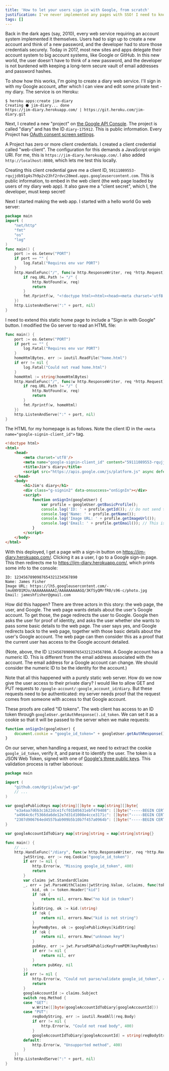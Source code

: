 ```yaml
---
title: 'How to let your users sign in with Google, from scratch'
justification: I've never implemented any pages with SSO! I need to know how it works.
tags: []
---
```


Back in the dark ages (say, 2010),
every web service requiring an account system implemented it themselves.
Users had to sign up to create a new account and think of a new password,
and the developer had to store those credentials securely.
Today in 2017,
most new sites and apps delegate their account system to big account systems,
like Google or GitHub.
In this new world,
the user doesn't have to think of a new password,
and the developer is not burdened with
keeping a long-term secure vault of email addresses and password hashes.

To show how this works, I'm going to create a diary web service.
I'll sign in with my Google account,
after which I can view and edit some private text - my diary.
The service is on Heroku:

```console
$ heroku apps:create jim-diary
Creating ⬢ jim-diary... done
https://jim-diary.herokuapp.com/ | https://git.heroku.com/jim-diary.git
```

Next, I created a new "project" on [the Google API Console](https://console.developers.google.com/).
The project is called "diary" and has the ID `diary-175912`.
This is public information.
Every Project has [OAuth consent screen settings](https://console.developers.google.com/apis/credentials/consent).

A Project has zero or more client credentials.
I created a client credential called "web-client".
The configuration for this demands a JavaScript origin URI.
For me, this is `https://jim-diary.herokuapp.com/`.
I also added `http://localhost:8080`,
which lets me test this locally.

Creating this client credential gave me a client ID,
`59111089553-rqujjdb91g4s7h9p2v23hf2rdvc28med.apps.googleusercontent.com`.
This is public information, to embed in the web client
(the web page loaded by users of my diary web app).
It also gave me a "client secret", which I, the developer, must keep secret!

Next I started making the web app.
I started with a hello world Go web server:

```go
package main
import (
	"net/http"
	"fmt"
	"os"
	"log"
)
func main() {
	port := os.Getenv("PORT")
	if port == "" {
		log.Fatal("Requires env var PORT")
	}
	http.HandleFunc("/", func(w http.ResponseWriter, req *http.Request) {
		if req.URL.Path != "/" {
			http.NotFound(w, req)
			return
		}
		fmt.Fprintf(w, "<!doctype html><html><head><meta charset='utf8'/></head><body><h1>Jim's diary</h1></body></html>")
	})
	http.ListenAndServe(":" + port, nil)
}
```

I need to extend this static home page to include a "Sign in with Google" button.
I modified the Go server to read an HTML file:

```go
func main() {
	port := os.Getenv("PORT")
	if port == "" {
		log.Fatal("Requires env var PORT")
	}
	homeHtmlBytes, err := ioutil.ReadFile("home.html")
	if err != nil {
		log.Fatal("Could not read home.html")
	}
	homeHtml := string(homeHtmlBytes)
	http.HandleFunc("/", func(w http.ResponseWriter, req *http.Request) {
		if req.URL.Path != "/" {
			http.NotFound(w, req)
			return
		}
		fmt.Fprintf(w, homeHtml)
	})
	http.ListenAndServe(":" + port, nil)
}
```

The HTML for my homepage is as follows.
Note the client ID in the `<meta name="google-signin-client_id">` tag.

```html
<!doctype html>
<html>
	<head>
		<meta charset='utf8'/>
		<meta name="google-signin-client_id" content="59111089553-rqujjdb91g4s7h9p2v23hf2rdvc28med.apps.googleusercontent.com"/>
		<title>Jim's diary</title>
		<script src="https://apis.google.com/js/platform.js" async defer></script>
	</head>
	<body>
		<h1>Jim's diary</h1>
		<div class="g-signin2" data-onsuccess="onSignIn"></div>
		<script>
			function onSignIn(googleUser) {
				var profile = googleUser.getBasicProfile();
				console.log('ID: ' + profile.getId()); // Do not send to your backend! Use an ID token instead.
				console.log('Name: ' + profile.getName());
				console.log('Image URL: ' + profile.getImageUrl());
				console.log('Email: ' + profile.getEmail()); // This is null if the 'email' scope is not present.
			}
		</script>
	</body>
</html>
```

With this deployed, I get a page with a sign-in button on https://jim-diary.herokuapp.com/.
Clicking it as a user, I go to a Google sign-in page.
This then redirects me to https://jim-diary.herokuapp.com/,
which prints some info to the console:

```
ID: 1234567890987654321234567890
Name: James Fisher
Image URL: https://lh5.googleusercontent.com/-lmu6NYO1MJo/AAAAAAAAAAI/AAAAAAAAAGQ/3KfSyQMrfR0/s96-c/photo.jpg
Email: jameshfisher@gmail.com
```

How did this happen?
There are three actors in this story:
the web page, the user, and Google.
The web page wants details about the user's Google account.
To get those, the page redirects the user to Google.
Google then asks the user for proof of identity,
and asks the user whether she wants to pass some basic details to the web page.
The user says yes,
and Google redirects back to the web page,
together with those basic details about the user's Google account.
The web page can then consider this as a proof that
the current user has access to the Google account detailed.

(Note, above, the ID `1234567890987654321234567890`.
A Google account has a numeric ID.
This is different from the email address associated with the account.
The email address for a Google account can change.
We should consider the numeric ID to be the identity for the account.)

Note that all this happened with a purely static web server.
How do we now give the user access to their private diary?
I would like to allow GET and PUT requests to `/google-account/:google_account_id/diary`.
But these requests need to be authenticated:
my server needs proof that the request comes from someone with access to that Google account.

These proofs are called "ID tokens".
The web client has access to an ID token through `googleUser.getAuthResponse().id_token`.
We can set it as a cookie so that it will be passed to the server when we make requests:

```js
function onSignIn(googleUser) {
	document.cookie = "google_id_token=" + googleUser.getAuthResponse().id_token + ";max-age="+(60*60*24*365)+";path=/";
}
```

On our server,
when handling a request,
we need to extract the cookie `google_id_token`,
verify it,
and parse it to identify the user.
The token is a JSON Web Token,
signed with one of [Google's three public keys](https://www.googleapis.com/oauth2/v3/certs).
This validation process is rather laborious:

```go
package main

import (
	"github.com/dgrijalva/jwt-go"
	// ...
)

var googlePublicKeys map[string][]byte = map[string][]byte{
	"e3a4aa7d6b3c1622dce1fcf01b05631ebf479408": []byte("-----BEGIN CERTIFICATE-----\nMIIDJjCCAg6gAwIBAgIIcWY/+l6mD7MwDQYJKoZIhvcNAQEFBQAwNjE0MDIGA1UE\nAxMrZmVkZXJhdGVkLXNpZ25vbi5zeXN0ZW0uZ3NlcnZpY2VhY2NvdW50LmNvbTAe\nFw0xNzA4MDQxMTQzMzRaFw0xNzA4MDcxMjEzMzRaMDYxNDAyBgNVBAMTK2ZlZGVy\nYXRlZC1zaWdub24uc3lzdGVtLmdzZXJ2aWNlYWNjb3VudC5jb20wggEiMA0GCSqG\nSIb3DQEBAQUAA4IBDwAwggEKAoIBAQC9ECxnjVcYEVpMUX4Cui0QKewNq2Qgmbiu\n2pmjyQipYoccTFFXxcdHqnqn4nZbWPn4WVQIg80EOf+i1myZykPQLTPBI15Nx30B\n4l1z0qItflbNlBfd1nZw5DChF6zHZA2YqtAdDytEA6PdacVZipengnFPYl0Ui+wL\n4JMpeNZOiJwhtvyMvsrq155zmOcw0cr73zirtuPmTeEV1GMuW1o1TbusYmkI80s6\nBhFtt1NTAFcJ0Qk6/7DuJyofc9X7uWAbtzEmZBYc176znKpeHc10GQuh3SGQepJe\nr2YsY9wGVHTBB1GBuGp6uXaR5wXEhdGONjl0fAHxcbrRDs6KATivAgMBAAGjODA2\nMAwGA1UdEwEB/wQCMAAwDgYDVR0PAQH/BAQDAgeAMBYGA1UdJQEB/wQMMAoGCCsG\nAQUFBwMCMA0GCSqGSIb3DQEBBQUAA4IBAQCkbqu3TeGQT54tTkUheDqFQoxtOkMa\nhGAcZADONgj2/4vkZaFKGvCU5a0abBAUPviUpP3LTB3QP0cPOkCIL09R8HcMx3C5\nvf9qz3ySWwG3YPw2UX4CPjiHnfqVm9inVrTTVebw/Q9bi8QEQ302JvW+GjZjWAl3\n0geU52yDGAG9erC5mdYVm1qLL8xGs2w0fBbsQItR8N9D1aMmG+00cW0nQPdb8b1V\najS8SPOxV0THqkpwfh+7/oSr/IUUQ32uLWCkUVbizzXXI/TBcN+c4B4ffzIAINEU\niV0GHgvsAhyTODRyQNQADPh6F2g7ki+xz5ugg73tjaelryretXvq28Vg\n-----END CERTIFICATE-----\n"),
	"a4964c6cf5366da6de12e7d31d1008e4cce3171c": []byte("-----BEGIN CERTIFICATE-----\nMIIDJjCCAg6gAwIBAgIIIjPmdSfaDWYwDQYJKoZIhvcNAQEFBQAwNjE0MDIGA1UE\nAxMrZmVkZXJhdGVkLXNpZ25vbi5zeXN0ZW0uZ3NlcnZpY2VhY2NvdW50LmNvbTAe\nFw0xNzA4MDUxMTQzMzRaFw0xNzA4MDgxMjEzMzRaMDYxNDAyBgNVBAMTK2ZlZGVy\nYXRlZC1zaWdub24uc3lzdGVtLmdzZXJ2aWNlYWNjb3VudC5jb20wggEiMA0GCSqG\nSIb3DQEBAQUAA4IBDwAwggEKAoIBAQDA4q0yksIZ/TuBNpMWDpC6JE0aZShasb62\nJJNsMXrqqer/0dMS3I/XRYP03Dw1bOdpKhFIJdTGm6+g9GAXH6TH12Q0271ES9++\naXXkW1l4L2w8NWkADRT45eZFP7X8Tr0Sn8cPTA6rjSWgQ4pzmlBrtIu72s0hpdWE\n3fMvGYdiOBTC48wnkmvEuk0mTjJPjstDEfvZU+G/4oAg6BEbWG7uQ2a/qPRPu+IG\nWS7CpblriSVcM892cFXMz80H87V33PCTbh97CuZkGL3B9tw/PVe/LEIsqCyAFVfQ\nAZjbG2G9Ui9PU5pPO+dxzgEKUNmVc2WhB7XIFgI+c/sN+7f+x9jtAgMBAAGjODA2\nMAwGA1UdEwEB/wQCMAAwDgYDVR0PAQH/BAQDAgeAMBYGA1UdJQEB/wQMMAoGCCsG\nAQUFBwMCMA0GCSqGSIb3DQEBBQUAA4IBAQATA5N/c2WwM1Qk3AbnTsSTNdlQeeox\nCruvHYbtXFvg8o8W+3DWCkFzpuFSKR2c+bhi5urdqMEc3VSXlDnDXslxCIqheVOz\nhWgN+yqHIK/qh9EhOO7z+U72J1zUGCpkC/Szw3w+nkokejfSiLorN9UCAFGcNukT\ncxCCwGe7TyNFbWTR5PhEqJvvYCLbf2Ldd7Q6gkl2OMHGlOdVBEApdHQO6nMwoiHl\nf+nzlSTGOC4KfhIwpPNKibLOjHcRN5ePGHaTNZbrEXoQVZ1oaYwklPLUs6iE2pGC\nvEAIWLVAHOzjQNfFMpMa6MzGgA8wQZs4RgAvyPCHTEMKq6eoi70OsC+a\n-----END CERTIFICATE-----\n"),
	"2307d906764ed4557bab909b5b10b7f457a0964b": []byte("-----BEGIN CERTIFICATE-----\nMIIDJjCCAg6gAwIBAgIIe9gOW3Tf6pEwDQYJKoZIhvcNAQEFBQAwNjE0MDIGA1UE\nAxMrZmVkZXJhdGVkLXNpZ25vbi5zeXN0ZW0uZ3NlcnZpY2VhY2NvdW50LmNvbTAe\nFw0xNzA4MDMxMTQzMzRaFw0xNzA4MDYxMjEzMzRaMDYxNDAyBgNVBAMTK2ZlZGVy\nYXRlZC1zaWdub24uc3lzdGVtLmdzZXJ2aWNlYWNjb3VudC5jb20wggEiMA0GCSqG\nSIb3DQEBAQUAA4IBDwAwggEKAoIBAQCvFNl+fOGSyMbuFbDDWLgiClB6P5Seij3s\njsrkR4jHjgq0YQlts1Yid0B8K2M3nW5D6KcTIVjKfb4kcpIlw1XJuyY37EV3dJvp\n6a8751VUFqK5MqeXw4wbAfdSeJJNq1gqjvk04ckruWb+e1ByBcDJ9ne1kFNH9kM1\nc89z/W+MH8prsrbs4IZ9XQ3e3sPR/27X3+RfEku5GojKX3MTymMnqsAO9Pa3z+ur\ndbNZhyrtDlvXVU+pQCBMTV3Em/x8tx1Q8bx61UvH/yuDRQC+xtHByciJ0tT7tU3U\nxL8X9pEMxkrvb0ip37R4KTBp+TMFCa2BjUhFZYwjhtNhDQA/LZmJAgMBAAGjODA2\nMAwGA1UdEwEB/wQCMAAwDgYDVR0PAQH/BAQDAgeAMBYGA1UdJQEB/wQMMAoGCCsG\nAQUFBwMCMA0GCSqGSIb3DQEBBQUAA4IBAQA28cXgg4GpfkZqnQPzb/79alAy0/fh\np4PD0pd+h8xnNMWFOm9EEQAUmTg/4XIlbdDO1e/G2VTeC9c2FvcGI0RGqLZXxpZo\nTbBqvu/EnR6VVRuT4rGlGVNbC0TPSZqRfohCVA74FE4UE8U2wN3Vi2Vci8QiPSEu\nGIqJc8N0XdGflG9buu7jUCrEcmWQFUHxM6WUSlMDSoCzYC/4xjBKCsK9SskiR+GF\ndEA2WrjNous3ohDzKlrKWWMKW41zbTV2iZyNkr95tht6wnu1gNwTq4kuDMql6LVu\ngW5N93/j2jHZGJROMO/Kqd3qzPd+SRTpj7uwX4XqkW8kBDlyyP+xWPnA\n-----END CERTIFICATE-----\n"),
}

var googleAccountIdToDiary map[string]string = map[string]string{}

func main() {
	// ...
	http.HandleFunc("/diary", func(w http.ResponseWriter, req *http.Request) {
		jwtString, err := req.Cookie("google_id_token")
		if err != nil {
			http.Error(w, "Missing google_id_token", 400)
			return
		}
		var claims jwt.StandardClaims
		_, err = jwt.ParseWithClaims(jwtString.Value, &claims, func(token *jwt.Token) (interface{}, error) {
			kid, ok := token.Header["kid"]
			if !ok {
				return nil, errors.New("no kid in token")
			}
			kidString, ok := kid.(string)
			if !ok {
				return nil, errors.New("kid is not string")
			}
			keyPemBytes, ok := googlePublicKeys[kidString]
			if !ok {
				return nil, errors.New("unknown key")
			}
			pubKey, err := jwt.ParseRSAPublicKeyFromPEM(keyPemBytes)
			if err != nil {
				return nil, err
			}
			return pubKey, nil
		})
		if err != nil {
			http.Error(w, "Could not parse/validate google_id_token", 400)
			return
		}
		googleAccountId := claims.Subject
		switch req.Method {
		case "GET":
			w.Write([]byte(googleAccountIdToDiary[googleAccountId]))
		case "PUT":
			reqBodyString, err := ioutil.ReadAll(req.Body)
			if err != nil {
				http.Error(w, "Could not read body", 400)
			}
			googleAccountIdToDiary[googleAccountId] = string(reqBodyString)
		default:
			http.Error(w, "Unsupported method", 400)
		}
	})
	http.ListenAndServe(":" + port, nil)
}
```

